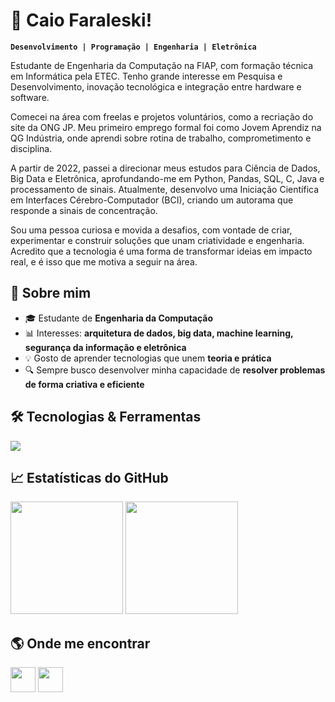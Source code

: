<h1 align="left">🌌 Caio Faraleski!</h1>

**`Desenvolvimento | Programação | Engenharia | Eletrônica`**

Estudante de Engenharia da Computação na FIAP, com formação técnica em Informática pela ETEC. Tenho grande interesse em Pesquisa e Desenvolvimento, inovação tecnológica e integração entre hardware e software.

Comecei na área com freelas e projetos voluntários, como a recriação do site da ONG JP. Meu primeiro emprego formal foi como Jovem Aprendiz na QG Indústria, onde aprendi sobre rotina de trabalho, comprometimento e disciplina.

A partir de 2022, passei a direcionar meus estudos para Ciência de Dados, Big Data e Eletrônica, aprofundando-me em Python, Pandas, SQL, C, Java e processamento de sinais. Atualmente, desenvolvo uma Iniciação Científica em Interfaces Cérebro-Computador (BCI), criando um autorama que responde a sinais de concentração.

Sou uma pessoa curiosa e movida a desafios, com vontade de criar, experimentar e construir soluções que unam criatividade e engenharia. Acredito que a tecnologia é uma forma de transformar ideias em impacto real, e é isso que me motiva a seguir na área.

## 🚀 Sobre mim
- 🎓 Estudante de **Engenharia da Computação**  
- 📊 Interesses: **arquitetura de dados, big data, machine learning, segurança da informação e eletrônica**  
- 💡 Gosto de aprender tecnologias que unem **teoria e prática**  
- 🔍 Sempre busco desenvolver minha capacidade de **resolver problemas de forma criativa e eficiente**

## 🛠️ Tecnologias & Ferramentas
<p align="left">
  <img src="https://skillicons.dev/icons?i=python,js,cpp,php,java,html,css,git,github,mysql" />
</p>

## 📈 Estatísticas do GitHub
<p align="left">
  <img height="180em" src="https://github-readme-stats.vercel.app/api?username=CaioTSFaraleski&show_icons=true&theme=radical" />
  <img height="180em" src="https://github-readme-stats.vercel.app/api/top-langs/?username=CaioTSFaraleski&layout=compact&theme=radical" />
</p>

## 🌎 Onde me encontrar
<p align="left">
  <a href="https://www.linkedin.com/in/seu-linkedin"><img height="40em" src="https://img.shields.io/badge/-LinkedIn-blue?style=flat-square&logo=Linkedin&logoColor=white" /></a>
  <a href="mailto:seu-email@gmail.com"><img height="40em" src="https://img.shields.io/badge/-Email-red?style=flat-square&logo=gmail&logoColor=white" /></a>
</p>
